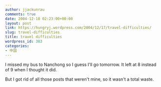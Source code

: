 ```yaml
---
author: jjackunrau
comments: true
date: 2004-12-18 02:23:00+00:00
layout: post
link: https://hungryj.wordpress.com/2004/12/17/travel-difficulties/
slug: travel-difficulties
title: travel difficulties
wordpress_id: 383
categories:
- 中国
---
```


I missed my bus to Nanchong so I guess I'll go tomorrow.  It left at 8 instead of 9 when I thought it did.
  

  
But I got rid of all those posts that weren't mine, so it wasn't a total waste.
